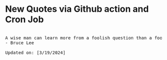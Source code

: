 # New Quotes via Github action and Cron Job

<pre>
<!-- #quote -->
A wise man can learn more from a foolish question than a fool can learn from a wise answer.
- Bruce Lee

Updated on: [3/19/2024]
<!-- #quoteEnd -->
</pre>

